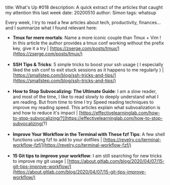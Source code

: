 title: What's Up #018
description: A quick extract of the articles that caught my attention this last week
date: 20200510
author: Simon
tags: whatsup

Every week, I try to read a few articles about tech, productivity, finances... and I summarize what I found relevant here:

* __Tmux for mere mortals__: Name a more iconic couple than Tmux + Vim ! In this article the author provides a tmux conf working without the prefix key, give it a try | [https://zserge.com/posts/tmux/](https://zserge.com/posts/tmux/)
<br></br>
* __SSH Tips & Tricks__: 5 simple tricks to boost your ssh usage ( I especially liked the ssh conf to exit stuck sessions as it happens to me regularly ) | [https://smallstep.com/blog/ssh-tricks-and-tips/](https://smallstep.com/blog/ssh-tricks-and-tips/)
<br></br>
* __How to Stop Subvocalizing: The Ultimate Guide__: I am a slow reader, and most of the time, I like to read slowly to deeply understand what I am reading. But from time to time I try Speed reading techniques to improve my reading speed. This articles explain what subvoalization is and how to reduce it's impact | [https://effectivelearninglab.com/how-to-stop-subvocalizing/?](https://effectivelearninglab.com/how-to-stop-subvocalizing/?)
<br></br>
* __Improve Your Workflow in the Terminal with These fzf Tips__: A few shell functions using fzf to add to your dotfiles | [https://revelry.co/terminal-workflow-fzf/](https://revelry.co/terminal-workflow-fzf/)
<br></br>
* __15 Git tips to improve your workflow__: I am still searching for new tricks to improve my git usage | [https://about.gitlab.com/blog/2020/04/07/15-git-tips-improve-workflow/](https://about.gitlab.com/blog/2020/04/07/15-git-tips-improve-workflow/)
<br></br>
